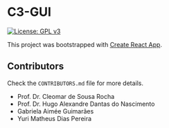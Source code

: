 # C3-GUI

[![License: GPL v3](https://img.shields.io/badge/License-GPL%20v3-blue.svg)](https://www.gnu.org/licenses/gpl-3.0)

This project was bootstrapped with [Create React App](https://github.com/facebookincubator/create-react-app).

## Contributors
Check the `CONTRIBUTORS.md` file for more details.

* Prof. Dr. Cleomar de Sousa Rocha
* Prof. Dr. Hugo Alexandre Dantas do Nascimento
* Gabriela Aimée Guimarães
* Yuri Matheus Dias Pereira

